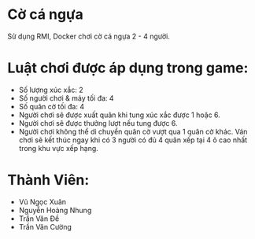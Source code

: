 # Cờ cá ngựa
Sử dụng RMI, Docker chơi cờ cá ngựa 2 - 4 người.

# Luật chơi được áp dụng trong game:
- Số lượng xúc xắc: 2
- Số người chơi & máy tối đa: 4
- Số quân cờ tối đa: 4
- Người chơi sẽ được xuất quân khi tung xúc xắc được 1 hoặc 6.
- Người chơi sẽ được thưởng lượt nếu tung được 6.
- Người chơi không thể di chuyển quân cờ vượt qua 1 quân cờ khác.
Ván chơi sẽ kết thúc ngay khi có 3 người có đủ 4 quân xếp tại 4 ô cao nhất trong khu vực xếp hạng.

# Thành Viên:
- Vũ Ngọc Xuân
- Nguyễn Hoàng Nhung
- Trần Văn Đề
- Trần Văn Cường
